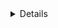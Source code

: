 <details>
 # npm create vite@latest     

# npm i apexcharts react-apexcharts axios jwt-decode moment react-hot-toast react-icons @reduxjs/toolkit react-redux react-spinners react-window redux-thunk socket.io-client

# Tailwindcss instllation 

# https://tailwindcss.com/docs/guides/vite

# udemy course
# npm run dev

</details>